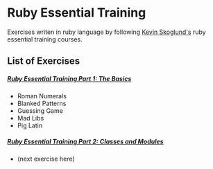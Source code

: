 # Ruby Essential Training
Exercises writen in ruby language by following [Kevin Skoglund's](https://www.linkedin.com/learning/instructors/kevin-skoglund) ruby essential training courses.

## List of Exercises
##### **[Ruby Essential Training Part 1: The Basics](https://www.linkedin.com/learning/ruby-essential-training-part-1-the-basics-15650551)**
- Roman Numerals
- Blanked Patterns
- Guessing Game
- Mad Libs
- Pig Latin

##### **[Ruby Essential Training Part 2: Classes and Modules](https://www.linkedin.com/learning/ruby-essential-training-part-2-classes-and-modules)**
- (next exercise here)

